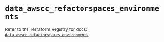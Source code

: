 # `data_awscc_refactorspaces_environments`

Refer to the Terraform Registry for docs: [`data_awscc_refactorspaces_environments`](https://registry.terraform.io/providers/hashicorp/awscc/0.70.0/docs/data-sources/refactorspaces_environments).

